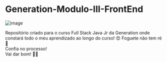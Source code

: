 # Generation-Modulo-III-FrontEnd
![image](https://github.com/DrikaDev/Generation-Modulo-III-FrontEnd/assets/102387476/bf4b3fd6-5b0f-414f-b5a5-78eb915172f4)

Repositório criado para o curso Full Stack Java Jr da Generation onde constará todo o meu aprendizado ao longo do curso! 😍
Foguete não tem ré 🚀\
Confia no processo! \
Vai dar bom! 🙏🏻
